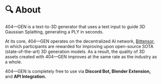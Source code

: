 # 🔍 About

404—GEN is a text-to-3D generator that uses a text input to guide 3D Gaussian Splatting, generating a PLY in seconds.

At its core, 404—GEN operates on the decentralized AI network, [Bittensor](https://docs.bittensor.com/), in which participants are rewarded for improving upon open-source SOTA (state-of-the-art) 3D generation models. As a result, the quality of 3D assets created with 404—GEN improves at the same rate as the industry as a whole.

404—GEN is completely free to use via **Discord Bot, Blender Extension,** and **API Integration.**
